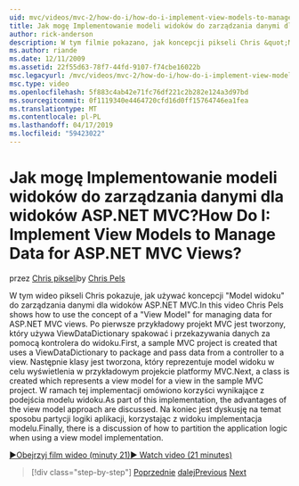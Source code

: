 ```yaml
---
uid: mvc/videos/mvc-2/how-do-i/how-do-i-implement-view-models-to-manage-data-for-aspnet-mvc-views
title: Jak mogę Implementowanie modeli widoków do zarządzania danymi dla widoków ASP.NET MVC? | Microsoft Docs
author: rick-anderson
description: W tym filmie pokazano, jak koncepcji pikseli Chris &quot;Model widoku&quot; do zarządzania danymi dla widoków ASP.NET MVC. Po pierwsze przykładowy projekt MVC jest poświadczeń...
ms.author: riande
ms.date: 12/11/2009
ms.assetid: 22f55d63-78f7-44fd-9107-f74cbe16022b
msc.legacyurl: /mvc/videos/mvc-2/how-do-i/how-do-i-implement-view-models-to-manage-data-for-aspnet-mvc-views
msc.type: video
ms.openlocfilehash: 5f883c4ab42e71fc76df221c2b282e124a3d97bd
ms.sourcegitcommit: 0f1119340e4464720cfd16d0ff15764746ea1fea
ms.translationtype: MT
ms.contentlocale: pl-PL
ms.lasthandoff: 04/17/2019
ms.locfileid: "59423022"
---
```

# <a name="how-do-i-implement-view--models-to-manage-data-for-aspnet-mvc-views"></a><span data-ttu-id="c6fd5-105">Jak mogę Implementowanie modeli widoków do zarządzania danymi dla widoków ASP.NET MVC?</span><span class="sxs-lookup"><span data-stu-id="c6fd5-105">How Do I: Implement View  Models to Manage Data for ASP.NET MVC Views?</span></span>

<span data-ttu-id="c6fd5-106">przez [Chris pikseli](https://twitter.com/chrispels)</span><span class="sxs-lookup"><span data-stu-id="c6fd5-106">by [Chris Pels](https://twitter.com/chrispels)</span></span>

<span data-ttu-id="c6fd5-107">W tym wideo pikseli Chris pokazuje, jak używać koncepcji "Model widoku" do zarządzania danymi dla widoków ASP.NET MVC.</span><span class="sxs-lookup"><span data-stu-id="c6fd5-107">In this video Chris Pels shows how to use the concept of a "View Model" for managing data for ASP.NET MVC views.</span></span> <span data-ttu-id="c6fd5-108">Po pierwsze przykładowy projekt MVC jest tworzony, który używa ViewDataDictionary spakować i przekazywania danych za pomocą kontrolera do widoku.</span><span class="sxs-lookup"><span data-stu-id="c6fd5-108">First, a sample MVC project is created that uses a ViewDataDictionary to package and pass data from a controller to a view.</span></span> <span data-ttu-id="c6fd5-109">Następnie klasy jest tworzona, który reprezentuje model widoku w celu wyświetlenia w przykładowym projekcie platformy MVC.</span><span class="sxs-lookup"><span data-stu-id="c6fd5-109">Next, a class is created which represents a view model for a view in the sample MVC project.</span></span> <span data-ttu-id="c6fd5-110">W ramach tej implementacji omówiono korzyści wynikające z podejścia modelu widoku.</span><span class="sxs-lookup"><span data-stu-id="c6fd5-110">As part of this implementation, the advantages of the view model approach are discussed.</span></span> <span data-ttu-id="c6fd5-111">Na koniec jest dyskusję na temat sposobu partycji logiki aplikacji, korzystając z widoku implementacja modelu.</span><span class="sxs-lookup"><span data-stu-id="c6fd5-111">Finally, there is a discussion of how to partition the application logic when using a view model implementation.</span></span>

[<span data-ttu-id="c6fd5-112">&#9654;Obejrzyj film wideo (minuty 21)</span><span class="sxs-lookup"><span data-stu-id="c6fd5-112">&#9654; Watch video (21 minutes)</span></span>](https://channel9.msdn.com/Blogs/ASP-NET-Site-Videos/how-do-i-implement-view-models-to-manage-data-for-aspnet-mvc-views)

> [!div class="step-by-step"]
> <span data-ttu-id="c6fd5-113">[Poprzednie](how-do-i-work-with-data-in-aspnet-mvc-partial-views.md)
> [dalej](how-do-i-create-a-custom-html-helper-for-an-mvc-application.md)</span><span class="sxs-lookup"><span data-stu-id="c6fd5-113">[Previous](how-do-i-work-with-data-in-aspnet-mvc-partial-views.md)
[Next](how-do-i-create-a-custom-html-helper-for-an-mvc-application.md)</span></span>
